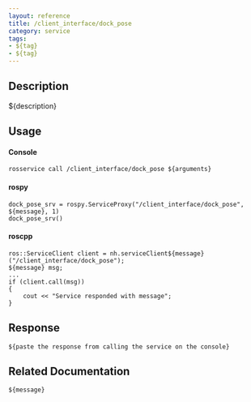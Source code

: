 ```yaml
---
layout: reference
title: /client_interface/dock_pose
category: service
tags: 
- ${tag} 
- ${tag}
---
```


## Description
${description}

## Usage
#### Console
```
rosservice call /client_interface/dock_pose ${arguments}
```

#### rospy
```
dock_pose_srv = rospy.ServiceProxy("/client_interface/dock_pose", ${message}, 1)
dock_pose_srv()
```

#### roscpp
```
ros::ServiceClient client = nh.serviceClient${message}("/client_interface/dock_pose");
${message} msg;
...
if (client.call(msg))
{
    cout << "Service responded with message";
}
```

## Response
```
${paste the response from calling the service on the console}
```

## Related Documentation
``${message}``  